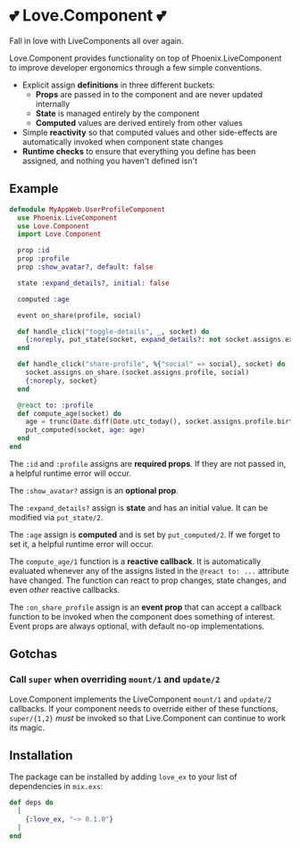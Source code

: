 # 💕 Love.Component 💕

Fall in love with LiveComponents all over again.

Love.Component provides functionality on top of Phoenix.LiveComponent to improve developer ergonomics through a few simple conventions.

- Explicit assign **definitions** in three different buckets:
  - **Props** are passed in to the component and are never updated internally
  - **State** is managed entirely by the component
  - **Computed** values are derived entirely from other values
- Simple **reactivity** so that computed values and other side-effects are automatically invoked when component state changes
- **Runtime checks** to ensure that everything you define has been assigned, and nothing you haven't defined isn't

## Example

```elixir
defmodule MyAppWeb.UserProfileComponent
  use Phoenix.LiveComponent
  use Love.Component
  import Love.Component

  prop :id
  prop :profile
  prop :show_avatar?, default: false

  state :expand_details?, initial: false

  computed :age

  event on_share(profile, social)

  def handle_click("toggle-details", _, socket) do
    {:noreply, put_state(socket, expand_details?: not socket.assigns.expand_details?)}
  end

  def handle_click("share-profile", %{"social" => social}, socket) do
    socket.assigns.on_share.(socket.assigns.profile, social)
    {:noreply, socket}
  end

  @react to: :profile
  def compute_age(socket) do
    age = trunc(Date.diff(Date.utc_today(), socket.assigns.profile.birthday) / 365)
    put_computed(socket, age: age)
  end
end
```

The `:id` and `:profile` assigns are **required props**. If they are not passed in, a helpful runtime error will occur.

The `:show_avatar?` assign is an **optional prop**.

The `:expand_details?` assign is **state** and has an initial value. It can be modified via `put_state/2`.

The `:age` assign is **computed** and is set by `put_computed/2`. If we forget to set it, a helpful runtime error will occur.

The `compute_age/1` function is a **reactive callback**. It is automatically evaluated whenever any of the assigns listed in the `@react to: ...` attribute have changed. The function can react to prop changes, state changes, and even _other_ reactive callbacks.

The `:on_share_profile` assign is an **event prop** that can accept a callback function to be invoked when the component does something of interest. Event props are always optional, with default no-op implementations.

## Gotchas

### Call `super` when overriding `mount/1` and `update/2`

Love.Component implements the LiveComponent `mount/1` and `update/2` callbacks. If your component needs to override either of these functions, `super/{1,2}` _must_ be invoked so that Live.Component can continue to work its magic.

## Installation

The package can be installed by adding `love_ex` to your list of dependencies in `mix.exs`:

```elixir
def deps do
  [
    {:love_ex, "~> 0.1.0"}
  ]
end
```
